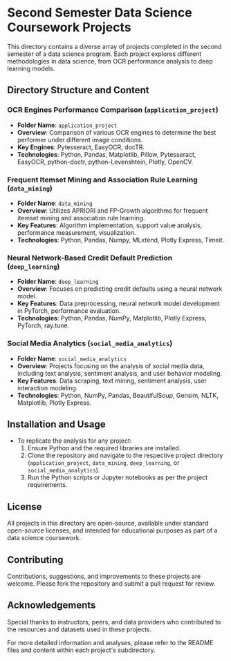# Second Semester Data Science Coursework Projects

This directory contains a diverse array of projects completed in the second semester of a data science program. Each project explores different methodologies in data science, from OCR performance analysis to deep learning models.

## Directory Structure and Content

### OCR Engines Performance Comparison (`application_project`)
- **Folder Name**: `application_project`
- **Overview**: Comparison of various OCR engines to determine the best performer under different image conditions.
- **Key Engines**: Pytesseract, EasyOCR, docTR.
- **Technologies**: Python, Pandas, Matplotlib, Pillow, Pytesseract, EasyOCR, python-doctr, python-Levenshtein, Plotly, OpenCV.

### Frequent Itemset Mining and Association Rule Learning (`data_mining`)
- **Folder Name**: `data_mining`
- **Overview**: Utilizes APRIORI and FP-Growth algorithms for frequent itemset mining and association rule learning.
- **Key Features**: Algorithm implementation, support value analysis, performance measurement, visualization.
- **Technologies**: Python, Pandas, Numpy, MLxtend, Plotly Express, Timeit.

### Neural Network-Based Credit Default Prediction (`deep_learning`)
- **Folder Name**: `deep_learning`
- **Overview**: Focuses on predicting credit defaults using a neural network model.
- **Key Features**: Data preprocessing, neural network model development in PyTorch, performance evaluation.
- **Technologies**: Python, Pandas, NumPy, Matplotlib, Plotly Express, PyTorch, ray.tune.

### Social Media Analytics (`social_media_analytics`)
- **Folder Name**: `social_media_analytics`
- **Overview**: Projects focusing on the analysis of social media data, including text analysis, sentiment analysis, and user behavior modeling.
- **Key Features**: Data scraping, text mining, sentiment analysis, user interaction modeling.
- **Technologies**: Python, NumPy, Pandas, BeautifulSoup, Gensim, NLTK, Matplotlib, Plotly Express.

## Installation and Usage
- To replicate the analysis for any project:
  1. Ensure Python and the required libraries are installed.
  2. Clone the repository and navigate to the respective project directory (`application_project`, `data_mining`, `deep_learning`, or `social_media_analytics`).
  3. Run the Python scripts or Jupyter notebooks as per the project requirements.

## License
All projects in this directory are open-source, available under standard open-source licenses, and intended for educational purposes as part of a data science coursework.

## Contributing
Contributions, suggestions, and improvements to these projects are welcome. Please fork the repository and submit a pull request for review.

## Acknowledgements
Special thanks to instructors, peers, and data providers who contributed to the resources and datasets used in these projects.

For more detailed information and analyses, please refer to the README files and content within each project's subdirectory.
